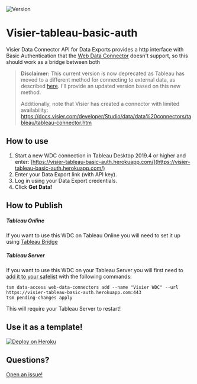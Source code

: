 ![Version](https://img.shields.io/github/v/release/leozusa/visier-tableau-basic-auth)

# Visier-tableau-basic-auth

Visier Data Connector API for Data Exports provides a http interface with Basic Authentication that the [Web Data Connector](https://tableau.github.io/webdataconnector/docs/) doesn't support,
so this should work as a bridge between both

> **Disclaimer:** This current version is now deprecated as Tableau has moved to a different method for connecting to external data, as described [here](https://help.tableau.com/current/api/webdataconnector/en-us/index.html). I'll provide an updated version based on this new method.
>
> Additionally, note that Visier has created a connector with limited availability: https://docs.visier.com/developer/Studio/data/data%20connectors/tableau/tableau-connector.htm

## How to use

1. Start a new WDC connection in Tableau Desktop 2019.4 or higher and enter: [https://visier-tableau-basic-auth.herokuapp.com/](https://visier-tableau-basic-auth.herokuapp.com/)
2. Enter your Data Export link (with API key).
3. Log in using your Data Export credentials.
4. Click **Get Data!**

## How to Publish

##### Tableau Online

If you want to use this WDC on Tableau Online you will need to set it up using [Tableau Bridge](https://help.tableau.com/current/online/en-us/qs_refresh_local_data.htm)

##### Tableau Server

If you want to use this WDC on your Tableau Server you will first need to [add it to your safelist](https://help.tableau.com/current/server/en-us/datasource_wdc.htm) with the following commands:

```
tsm data-access web-data-connectors add --name "Visier WDC" --url https://visier-tableau-basic-auth.herokuapp.com:443
tsm pending-changes apply
```

This will require your Tableau Server to restart!

## Use it as a template!

[![Deploy on Heroku](https://www.herokucdn.com/deploy/button.svg)](https://heroku.com/deploy?template=https://github.com/leozusa/visier-tableau-basic-auth)

## Questions?

[Open an issue!](https://github.com/leozusa/visier-tableau-basic-auth/issues/new)
